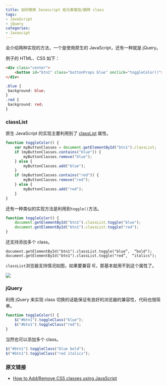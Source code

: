 ```yaml
---
title: 如何使用 Javascript 给元素增加/删除 class
tags:
- JavaScript
- jQuery
categories:
- Javascipt
---
```

会介绍两种实现的方法，一个是使用原生的 JavaScript，还有一种就是 jQuery。

例子的 HTML、CSS 如下：

```html
<div class="center">
    <button id="btn1" class="buttonProps blue" onclick="toggleColor()">classList.toggle()</button>
</div>
```
```css
.blue {
 background: blue;
}
.red {
 background: red;
}
```
### classList

原生 JavaScript 的实现主要利用到了 [classList](https://developer.mozilla.org/zh-CN/docs/Web/API/Element/classList) 属性。

```js
function toggleColor() { 
    var myButtonClasses = document.getElementById("btn1").classList; 
    if (myButtonClasses.contains("blue")) {   
        myButtonClasses.remove("blue"); 
    } else {   
        myButtonClasses.add("blue"); 
    } 
    if (myButtonClasses.contains("red")) {   
        myButtonClasses.remove("red"); 
    } else {   
        myButtonClasses.add("red"); 
    }
}
```
还有一种类似的实现方法是利用到`toggle()`方法。

```js
function toggleColor() {
	document.getElementById("btn1").classList.toggle("blue");
	document.getElementById("btn1").classList.toggle("red");
}
```
还支持添加多个 class。

```
document.getElementById("btn1").classList.toggle("blue”,  “bold");
document.getElementById("btn1").classList.toggle("red”,  “italics");
```
`classList`浏览器支持情况如图，如果要兼容 IE，那基本就用不到这个属性了。

![](http://sinchang.qiniudn.com/screenshot%201.png)

### jQuery

利用 jQuery 来实现 class 切换的话能保证有良好的浏览器的兼容性，代码也很简单。

```js
function toggleColor() {
	$("#btn1").toggleClass("blue");
	$("#btn1").toggleClass("red");  
}
```
当然也可以添加多个 class。

```js
$("#btn1").toggleClass("blue bold");
$("#btn1").toggleClass("red italics");
```
### 原文链接
- [How to Add/Remove CSS classes using JavaScript](http://appendto.com/2016/02/addremove-css-classes-using-javascript/)

